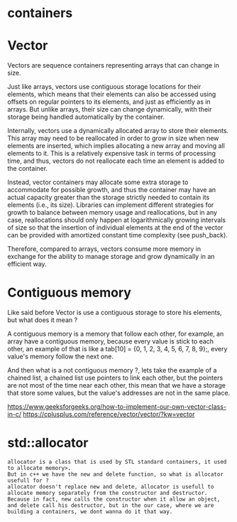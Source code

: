 # containers

# Vector

  Vectors are sequence containers representing arrays that can change in size.

  Just like arrays, vectors use contiguous storage locations for their elements, which means that their elements can also be accessed using offsets on       regular pointers to its elements, and just as efficiently as in arrays. But unlike arrays, their size can change dynamically, with their storage being     handled automatically by the container.

  Internally, vectors use a dynamically allocated array to store their elements. This array may need to be reallocated in order to grow in size when new      elements are inserted, which implies allocating a new array and moving all elements to it. This is a relatively expensive task in terms of processing      time, and thus, vectors do not reallocate each time an element is added to the container.

   Instead, vector containers may allocate some extra storage to accommodate for possible growth, and thus the container may have an actual capacity          greater than the storage strictly needed to contain its elements (i.e., its size). Libraries can implement different strategies for growth to balance      between memory usage and reallocations, but in any case, reallocations should only happen at logarithmically growing intervals of size so that the          insertion of individual elements at the end of the vector can be provided with amortized constant time complexity (see push_back).

  Therefore, compared to arrays, vectors consume more memory in exchange for the ability to manage storage and grow dynamically in an efficient way.

  # Contiguous memory
  
  Like said before Vector is use a contiguous storage to store his elements, but what does it mean ?

  A contiguous memory is a memory that follow each other, for example, an array have a contiguous memory, because every value is stick to each other, an     example of that is like a tab[10] = {0, 1, 2, 3, 4, 5, 6, 7, 8, 9};, every value's memory follow the next one.

  And then what is a not contiguous memory ?, lets take the example of a chained list, a chained list use pointers to link each other, but the pointers are     not most of the time near each other, this mean that we have a storage that store some values, but the value's addresses are not in the same place.

  https://www.geeksforgeeks.org/how-to-implement-our-own-vector-class-in-c/
  https://cplusplus.com/reference/vector/vector/?kw=vector
  
  # std::allocator 
    allocator is a class that is used by STL standard containers, it used to allocate memory>.
    But in c++ we have the new and delete function, so what is allocator usefull for ?
    allocator doesn't replace new and delete, allocator is usefull to allocate memory separately from the constructor and destructor.
    Because in fact, new calls the constructor when it allow an object, and delete call his destructor, but in the our case, where we are building a containers, we dont wanna do it that way.

